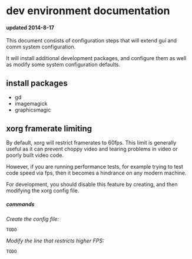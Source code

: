 
# dev environment documentation
#### updated 2014-8-17

This document consists of configuration steps that will extend gui and comm system configuration.

It will install additional development packages, and configure them as well as modify some system configuration defaults.


## install packages

- gd
- imagemagick
- graphicsmagic




## xorg framerate limiting

By default, xorg will restrict framerates to 60fps.  This limit is generally useful as it can prevent choppy video and tearing problems in video or poorly built video code.

However, if you are running performance tests, for example trying to test code speed via fps, then it becomes a hindrance on any modern machine.

For development, you should disable this feature by creating, and then modifying the xorg config file.


##### commands

_Create the config file:_

    TODO

_Modify the line that restricts higher FPS:_

    TODO
